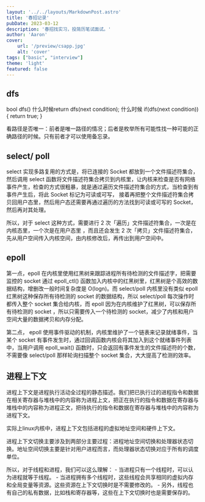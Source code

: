 ```yaml
---
layout: '../../layouts/MarkdownPost.astro'
title: '春招记录'
pubDate: 2023-03-12
description: '春招找实习，投简历笔试面试。'
author: 'Aaron'
cover:
    url: '/preview/csapp.jpg'
    alt: 'cover'
tags: ["basic", "interview"]
theme: 'light'
featured: false
---
```


## dfs

bool dfs()
什么时候return dfs(next condition); 什么时候 if(dfs(next condition)) { return true; }

看路径是否唯一：前者是唯一路径的情况；后者是枚举所有可能性找一种可能的正确路径的时候。只有前者才可以使用备忘录。

## select/ poll
select 实现多路复用的方式是，将已连接的 Socket 都放到一个文件描述符集合，然后调用 select 函数将文件描述符集合拷贝到内核里，让内核来检查是否有网络事件产生，检查的方式很粗暴，就是通过遍历文件描述符集合的方式，当检查到有事件产生后，将此 Socket 标记为可读或可写， 接着再把整个文件描述符集合拷贝回用户态里，然后用户态还需要再通过遍历的方法找到可读或可写的 Socket，然后再对其处理。

所以，对于 select 这种方式，需要进行 2 次「遍历」文件描述符集合，一次是在内核态里，一个次是在用户态里 ，而且还会发生 2 次「拷贝」文件描述符集合，先从用户空间传入内核空间，由内核修改后，再传出到用户空间中。

## epoll
第一点，epoll 在内核里使用红黑树来跟踪进程所有待检测的文件描述字，把需要监控的 socket 通过 epoll_ctl() 函数加入内核中的红黑树里，红黑树是个高效的数据结构，增删改一般时间复杂度是 O(logn)。而 select/poll 内核里没有类似 epoll 红黑树这种保存所有待检测的 socket 的数据结构，所以 select/poll 每次操作时都传入整个 socket 集合给内核，而 epoll 因为在内核维护了红黑树，可以保存所有待检测的 socket ，所以只需要传入一个待检测的 socket，减少了内核和用户空间大量的数据拷贝和内存分配。

第二点， epoll 使用事件驱动的机制，内核里维护了一个链表来记录就绪事件，当某个 socket 有事件发生时，通过回调函数内核会将其加入到这个就绪事件列表中，当用户调用 epoll_wait() 函数时，只会返回有事件发生的文件描述符的个数，不需要像 select/poll 那样轮询扫描整个 socket 集合，大大提高了检测的效率。

## 进程上下文
进程上下文是进程执行活动全过程的静态描述。我们把已执行过的进程指令和数据在相关寄存器与堆栈中的内容称为进程上文，把正在执行的指令和数据在寄存器与堆栈中的内容称为进程正文，把待执行的指令和数据在寄存器与堆栈中的内容称为进程下文。

实际上linux内核中，进程上下文包括进程的虚拟地址空间和硬件上下文。

进程上下文切换主要涉及到两部分主要过程：进程地址空间切换和处理器状态切换。地址空间切换主要是针对用户进程而言，而处理器状态切换对应于所有的调度单位。

所以，对于线程和进程，我们可以这么理解： - 当进程只有一个线程时，可以认为进程就等于线程。 - 当进程拥有多个线程时，这些线程会共享相同的虚拟内存和全局变量等资源。这些资源在上下文切换时是不需要修改的。 - 另外，线程也有自己的私有数据，比如栈和寄存器等，这些在上下文切换时也是需要保存的。